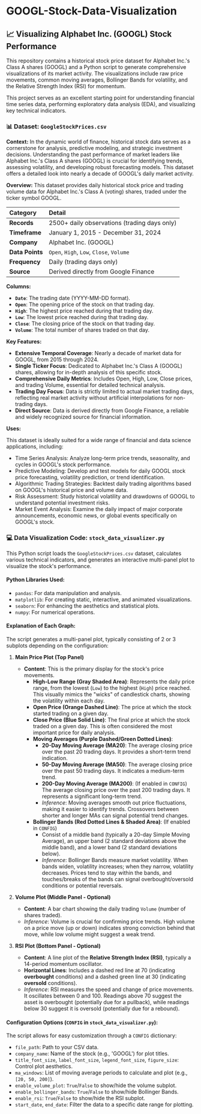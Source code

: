 # GOOGL-Stock-Data-Visualization

## 📈 Visualizing Alphabet Inc. (GOOGL) Stock Performance

This repository contains a historical stock price dataset for Alphabet Inc.'s Class A shares (GOOGL) and a Python script to generate comprehensive visualizations of its market activity. The visualizations include raw price movements, common moving averages, Bollinger Bands for volatility, and the Relative Strength Index (RSI) for momentum.

This project serves as an excellent starting point for understanding financial time series data, performing exploratory data analysis (EDA), and visualizing key technical indicators.

### 📊 Dataset: `GoogleStockPrices.csv`

**Context:**
In the dynamic world of finance, historical stock data serves as a cornerstone for analysis, predictive modeling, and strategic investment decisions. Understanding the past performance of market leaders like Alphabet Inc.'s Class A shares (GOOGL) is crucial for identifying trends, assessing volatility, and developing robust forecasting models. This dataset offers a detailed look into nearly a decade of GOOGL's daily market activity.

**Overview:**
This dataset provides daily historical stock price and trading volume data for Alphabet Inc.'s Class A (voting) shares, traded under the ticker symbol GOOGL.

| Category      | Detail                                        |
| :------------ | :-------------------------------------------- |
| **Records** | 2500+ daily observations (trading days only)  |
| **Timeframe** | January 1, 2015 - December 31, 2024           |
| **Company** | Alphabet Inc. (GOOGL)                         |
| **Data Points** | `Open`, `High`, `Low`, `Close`, `Volume`      |
| **Frequency** | Daily (trading days only)                     |
| **Source** | Derived directly from Google Finance          |

**Columns:**

* **`Date`**: The trading date (YYYY-MM-DD format).
* **`Open`**: The opening price of the stock on that trading day.
* **`High`**: The highest price reached during that trading day.
* **`Low`**: The lowest price reached during that trading day.
* **`Close`**: The closing price of the stock on that trading day.
* **`Volume`**: The total number of shares traded on that day.

**Key Features:**

* **Extensive Temporal Coverage**: Nearly a decade of market data for GOOGL, from 2015 through 2024.
* **Single Ticker Focus**: Dedicated to Alphabet Inc.'s Class A (GOOGL) shares, allowing for in-depth analysis of this specific stock.
* **Comprehensive Daily Metrics**: Includes Open, High, Low, Close prices, and trading Volume, essential for detailed technical analysis.
* **Trading Day Focus**: Data is strictly limited to actual market trading days, reflecting real market activity without artificial interpolations for non-trading days.
* **Direct Source**: Data is derived directly from Google Finance, a reliable and widely recognized source for financial information.

**Uses:**

This dataset is ideally suited for a wide range of financial and data science applications, including:

* Time Series Analysis: Analyze long-term price trends, seasonality, and cycles in GOOGL's stock performance.
* Predictive Modeling: Develop and test models for daily GOOGL stock price forecasting, volatility prediction, or trend identification.
* Algorithmic Trading Strategies: Backtest daily trading algorithms based on GOOGL's historical price and volume data.
* Risk Assessment: Study historical volatility and drawdowns of GOOGL to understand potential investment risks.
* Market Event Analysis: Examine the daily impact of major corporate announcements, economic news, or global events specifically on GOOGL's stock.

### 💻 Data Visualization Code: `stock_data_visualizer.py`

This Python script loads the `GoogleStockPrices.csv` dataset, calculates various technical indicators, and generates an interactive multi-panel plot to visualize the stock's performance.

#### **Python Libraries Used:**

* `pandas`: For data manipulation and analysis.
* `matplotlib`: For creating static, interactive, and animated visualizations.
* `seaborn`: For enhancing the aesthetics and statistical plots.
* `numpy`: For numerical operations.

#### **Explanation of Each Graph:**

The script generates a multi-panel plot, typically consisting of 2 or 3 subplots depending on the configuration:

1.  **Main Price Plot (Top Panel)**
    * **Content**: This is the primary display for the stock's price movements.
        * **High-Low Range (Gray Shaded Area)**: Represents the daily price range, from the lowest (`Low`) to the highest (`High`) price reached. This visually mimics the "wicks" of candlestick charts, showing the volatility within each day.
        * **Open Price (Orange Dashed Line)**: The price at which the stock started trading on a given day.
        * **Close Price (Blue Solid Line)**: The final price at which the stock traded on a given day. This is often considered the most important price for daily analysis.
        * **Moving Averages (Purple Dashed/Green Dotted Lines)**:
            * **20-Day Moving Average (MA20)**: The average closing price over the past 20 trading days. It provides a short-term trend indication.
            * **50-Day Moving Average (MA50)**: The average closing price over the past 50 trading days. It indicates a medium-term trend.
            * **200-Day Moving Average (MA200)**: (If enabled in `CONFIG`) The average closing price over the past 200 trading days. It represents a significant long-term trend.
            * *Inference*: Moving averages smooth out price fluctuations, making it easier to identify trends. Crossovers between shorter and longer MAs can signal potential trend changes.
        * **Bollinger Bands (Red Dotted Lines & Shaded Area)**: (If enabled in `CONFIG`)
            * Consist of a middle band (typically a 20-day Simple Moving Average), an upper band (2 standard deviations above the middle band), and a lower band (2 standard deviations below).
            * *Inference*: Bollinger Bands measure market volatility. When bands widen, volatility increases; when they narrow, volatility decreases. Prices tend to stay within the bands, and touches/breaks of the bands can signal overbought/oversold conditions or potential reversals.

2.  **Volume Plot (Middle Panel - Optional)**
    * **Content**: A bar chart showing the daily trading `Volume` (number of shares traded).
    * *Inference*: Volume is crucial for confirming price trends. High volume on a price move (up or down) indicates strong conviction behind that move, while low volume might suggest a weak trend.

3.  **RSI Plot (Bottom Panel - Optional)**
    * **Content**: A line plot of the **Relative Strength Index (RSI)**, typically a 14-period momentum oscillator.
    * **Horizontal Lines**: Includes a dashed red line at 70 (indicating **overbought** conditions) and a dashed green line at 30 (indicating **oversold** conditions).
    * *Inference*: RSI measures the speed and change of price movements. It oscillates between 0 and 100. Readings above 70 suggest the asset is overbought (potentially due for a pullback), while readings below 30 suggest it is oversold (potentially due for a rebound).

#### **Configuration Options (`CONFIG` in `stock_data_visualizer.py`):**

The script allows for easy customization through a `CONFIG` dictionary:

* `file_path`: Path to your CSV data.
* `company_name`: Name of the stock (e.g., 'GOOGL') for plot titles.
* `title_font_size`, `label_font_size`, `legend_font_size`, `figure_size`: Control plot aesthetics.
* `ma_windows`: List of moving average periods to calculate and plot (e.g., `[20, 50, 200]`).
* `enable_volume_plot`: `True`/`False` to show/hide the volume subplot.
* `enable_bollinger_bands`: `True`/`False` to show/hide Bollinger Bands.
* `enable_rsi`: `True`/`False` to show/hide the RSI subplot.
* `start_date`, `end_date`: Filter the data to a specific date range for plotting.


